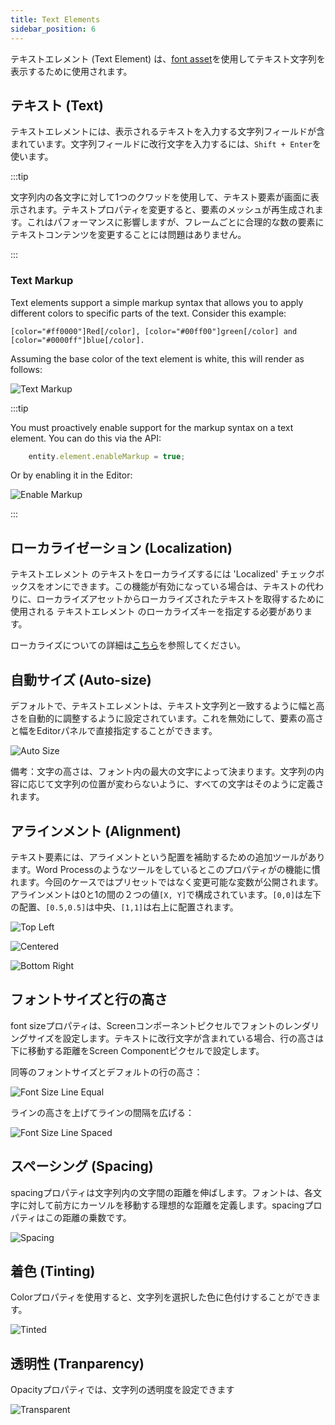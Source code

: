 ```yaml
---
title: Text Elements
sidebar_position: 6
---
```


テキストエレメント (Text Element) は、[font asset][1]を使用してテキスト文字列を表示するために使用されます。

## テキスト (Text)

テキストエレメントには、表示されるテキストを入力する文字列フィールドが含まれています。文字列フィールドに改行文字を入力するには、`Shift + Enter`を使います。

:::tip

文字列内の各文字に対して1つのクワッドを使用して、テキスト要素が画面に表示されます。テキストプロパティを変更すると、要素のメッシュが再生成されます。これはパフォーマンスに影響しますが、フレームごとに合理的な数の要素にテキストコンテンツを変更することには問題はありません。

:::

### Text Markup

Text elements support a simple markup syntax that allows you to apply different colors to specific parts of the text. Consider this example:

```
[color="#ff0000"]Red[/color], [color="#00ff00"]green[/color] and [color="#0000ff"]blue[/color].
```

Assuming the base color of the text element is white, this will render as follows:

![Text Markup][12]

:::tip

You must proactively enable support for the markup syntax on a text element. You can do this via the API:

```javascript
    entity.element.enableMarkup = true;
```

Or by enabling it in the Editor:

![Enable Markup][13]

:::

## ローカライゼーション (Localization)

テキストエレメント のテキストをローカライズするには 'Localized' チェックボックスをオンにできます。この機能が有効になっている場合は、テキストの代わりに、ローカライズアセットからローカライズされたテキストを取得するために使用される テキストエレメント のローカライズキーを指定する必要があります。

ローカライズについての詳細は[こちら][11]を参照してください。

## 自動サイズ (Auto-size)

デフォルトで、テキストエレメントは、テキスト文字列と一致するように幅と高さを自動的に調整するように設定されています。これを無効にして、要素の高さと幅をEditorパネルで直接指定することができます。

![Auto Size][2]

備考：文字の高さは、フォント内の最大の文字によって決まります。文字列の内容に応じて文字列の位置が変わらないように、すべての文字はそのように定義されます。

## アラインメント (Alignment)

テキスト要素には、アライメントという配置を補助するための追加ツールがあります。Word Processのようなツールをしているとこのプロパティがの機能に慣れます。今回のケースではプリセットではなく変更可能な変数が公開されます。アラインメントは0と1の間の２つの値`[X, Y]`で構成されています。`[0,0]`は左下の配置、`[0.5,0.5]`は中央、`[1,1]`は右上に配置されます。

![Top Left][3]

![Centered][4]

![Bottom Right][5]

## フォントサイズと行の高さ

font sizeプロパティは、Screenコンポーネントピクセルでフォントのレンダリングサイズを設定します。テキストに改行文字が含まれている場合、行の高さは下に移動する距離をScreen Componentピクセルで設定します。

同等のフォントサイズとデフォルトの行の高さ：

![Font Size Line Equal][6]

ラインの高さを上げてラインの間隔を広げる：

![Font Size Line Spaced][7]

## スペーシング (Spacing)

spacingプロパティは文字列内の文字間の距離を伸ばします。フォントは、各文字に対して前方にカーソルを移動する理想的な距離を定義します。spacingプロパティはこの距離の乗数です。

![Spacing][8]

## 着色 (Tinting)

Colorプロパティを使用すると、文字列を選択した色に色付けすることができます。

![Tinted][9]

## 透明性 (Tranparency)

Opacityプロパティでは、文字列の透明度を設定できます

![Transparent][10]

[1]: /user-manual/assets/types/font
[2]: /images/user-manual/user-interface/text-element/auto-size.png
[3]: /images/user-manual/user-interface/text-element/alignment-bottom-left.png
[4]: /images/user-manual/user-interface/text-element/alignment-centered.png
[5]: /images/user-manual/user-interface/text-element/alignment-top-right.png
[6]: /images/user-manual/user-interface/text-element/font-line-equal.png
[7]: /images/user-manual/user-interface/text-element/font-line-spaced.png
[8]: /images/user-manual/user-interface/text-element/spacing.png
[9]: /images/user-manual/user-interface/text-element/tinted.png
[10]: /images/user-manual/user-interface/text-element/transparent.png
[11]: /user-manual/user-interface/localization
[12]: /images/user-manual/user-interface/text-element/text-markup.png
[13]: /images/user-manual/user-interface/text-element/enable-markup.png

